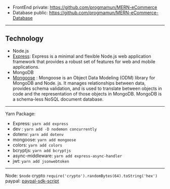 - FrontEnd private: https://github.com/progmamun/MERN-eCommerce
- Database public: https://github.com/progmamun/MERN-eCommerce-Database

---
## Technology
- Node.js
- [Express](https://expressjs.com/): Express is a minimal and flexible Node.js web application framework that provides a robust set of features for web and mobile applications.
- MongoDB
- [Mongoose](https://mongoosejs.com/) : Mongoose is an Object Data Modeling (ODM) library for MongoDB and Node. js. It manages relationships between data, provides schema validation, and is used to translate between objects in code and the representation of those objects in MongoDB. MongoDB is a schema-less NoSQL document database.

---
Yarn Package:
- Express: `yarn add express`
- dev : `yarn add -D nodemon concurrently`
- dotenv: `yarn add dotenv`
- mongoose: `yarn add mongoose`
- colors: `yarn add colors`
- bcryptjs: `yarn add bcryptjs`
- async-middleware: `yarn add express-async-handler`
- jwt: `yarn add jsonwebtoken`

---
Node: `$node` crypto `require('crypto').randomBytes(64).toString('hex')`
paypal: [paypal-sdk-script](https://developer.paypal.com/sdk/js/configuration/)
